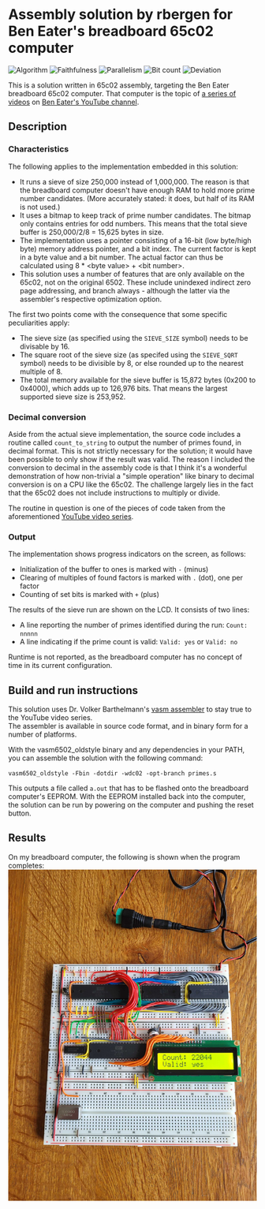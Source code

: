 # Assembly solution by rbergen for Ben Eater's breadboard 65c02 computer

![Algorithm](https://img.shields.io/badge/Algorithm-base-green)
![Faithfulness](https://img.shields.io/badge/Faithful-no-yellowgreen)
![Parallelism](https://img.shields.io/badge/Parallel-no-green)
![Bit count](https://img.shields.io/badge/Bits-1-green)
![Deviation](https://img.shields.io/badge/Deviation-sievesize-blue)

This is a solution written in 65c02 assembly, targeting the Ben Eater breadboard 65c02 computer. That computer is the topic of [a series of videos](https://youtube.com/playlist?list=PLowKtXNTBypFbtuVMUVXNR0z1mu7dp7eH) on [Ben Eater's YouTube channel](https://www.youtube.com/@BenEater).

## Description

### Characteristics

The following applies to the implementation embedded in this solution:

- It runs a sieve of size 250,000 instead of 1,000,000. The reason is that the breadboard computer doesn't have enough RAM to hold more prime number candidates. (More accurately stated: it does, but half of its RAM is not used.)
- It uses a bitmap to keep track of prime number candidates. The bitmap only contains entries for odd numbers. This means that the total sieve buffer is 250,000/2/8 = 15,625 bytes in size.
- The implementation uses a pointer consisting of a 16-bit (low byte/high byte) memory address pointer, and a bit index. The current factor is kept in a byte value and a bit number. The actual factor can thus be calculated using 8 * &lt;byte value&gt; + &lt;bit number&gt;.
- This solution uses a number of features that are only available on the 65c02, not on the original 6502. These include unindexed indirect zero page addressing, and branch always - although the latter via the assembler's respective optimization option.

The first two points come with the consequence that some specific peculiarities apply:

- The sieve size (as specified using the `SIEVE_SIZE` symbol) needs to be divisable by 16.
- The square root of the sieve size (as specifed using the `SIEVE_SQRT` symbol) needs to be divisible by 8, or else rounded up to the nearest multiple of 8.
- The total memory available for the sieve buffer is 15,872 bytes (0x200 to 0x4000), which adds up to 126,976 bits. That means the largest supported sieve size is 253,952.

### Decimal conversion

Aside from the actual sieve implementation, the source code includes a routine called `count_to_string` to output the number of primes found, in decimal format. This is not strictly necessary for the solution; it would have been possible to only show if the result was valid. The reason I included the conversion to decimal in the assembly code is that I think it's a wonderful demonstration of how non-trivial a "simple operation" like binary to decimal conversion is on a CPU like the 65c02. The challenge largely lies in the fact that the 65c02 does not include instructions to multiply or divide.

The routine in question is one of the pieces of code taken from the aforementioned [YouTube video series](https://youtube.com/playlist?list=PLowKtXNTBypFbtuVMUVXNR0z1mu7dp7eH).

### Output

The implementation shows progress indicators on the screen, as follows:

- Initialization of the buffer to ones is marked with `-` (minus)
- Clearing of multiples of found factors is marked with `.` (dot), one per factor
- Counting of set bits is marked with `+` (plus)

The results of the sieve run are shown on the LCD. It consists of two lines:

- A line reporting the number of primes identified during the run: `Count: nnnnn`
- A line indicating if the prime count is valid: `Valid: yes` or `Valid: no`

Runtime is not reported, as the breadboard computer has no concept of time in its current configuration.

## Build and run instructions

This solution uses Dr. Volker Barthelmann's [vasm assembler](http://www.compilers.de/vasm.html) to stay true to the YouTube video series.  
The assembler is available in source code format, and in binary form for a number of platforms.

With the vasm6502_oldstyle binary and any dependencies in your PATH, you can assemble the solution with the following command:

```shell
vasm6502_oldstyle -Fbin -dotdir -wdc02 -opt-branch primes.s
```

This outputs a file called `a.out` that has to be flashed onto the breadboard computer's EEPROM. With the EEPROM installed back into the computer, the solution can be run by powering on the computer and pushing the reset button.

## Results

On my breadboard computer, the following is shown when the program completes:
![Results](results.jpg)
